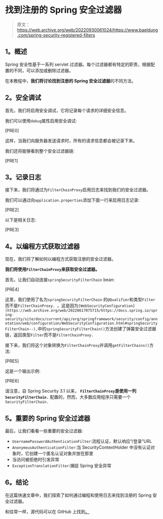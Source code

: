 # 找到注册的 Spring 安全过滤器

> 原文：<https://web.archive.org/web/20220930061024/https://www.baeldung.com/spring-security-registered-filters>

## **1。概述**

Spring 安全性基于一系列 servlet 过滤器。每个过滤器都有特定的职责，根据配置的不同，可以添加或删除过滤器。

在本教程中，**我们将讨论找到注册的 Spring 安全过滤器**的不同方法。

## **2。安全调试**

首先，我们将启用安全调试，它将记录每个请求的详细安全信息。

我们可以使用`debug`属性启用安全调试:

[PRE0]

这样，当我们向服务器发送请求时，所有的请求信息都会被记录下来。

我们还将能够看到整个安全过滤器链:

[PRE1]

## **3。记录日志**

接下来，我们将通过为`FilterChainProxy`启用日志来找到我们的安全过滤器。

我们可以通过向`application.properties`添加下面一行来启用日志记录:

[PRE2]

以下是相关日志:

[PRE3]

## **4。以编程方式获取过滤器**

现在，我们将了解如何以编程方式获取注册的安全过滤器。

**我们将使用`FilterChainProxy`来获取安全过滤器。**

首先，让我们自动连接`springSecurityFilterChain` bean:

[PRE4]

这里，我们使用了名为`springSecurityFilterChain` 的`@Qualifier`和类型`Filter`而不是`FilterChainProxy. `，这是因为`[WebSecurityConfiguration](https://web.archive.org/web/20220617075715/https://docs.spring.io/spring-security/site/docs/current/api/org/springframework/security/config/annotation/web/configuration/WebSecurityConfiguration.html#springSecurityFilterChain--),`中的`springSecurityFilterChain()`方法创建了弹簧安全过滤器链，返回类型`Filter`而不是`FilterChainProxy.`

接下来，我们将这个对象转换为`FilterChainProxy`并调用`getFilterChains()`方法:

[PRE5]

这是一个输出示例:

[PRE6]

请注意，自 Spring Security 3.1 以来， **`FilterChainProxy`是使用一列`SecurityFilterChain.`** 配置的，然而，大多数应用程序只需要一个`SecurityFilterChain.`

## **5。重要的 Spring 安全过滤器**

最后，让我们看看一些重要的安全过滤器:

*   `UsernamePasswordAuthenticationFilter`:流程认证，默认响应“/登录”URL
*   `AnonymousAuthenticationFilter`:当 SecurityContextHolder 中没有认证对象时，它创建一个匿名认证对象并放在那里
*   当访问被拒绝时引发异常
*   `ExceptionTranslationFilter`:捕捉 Spring 安全异常

## **6。结论**

在这篇快速文章中，我们探索了如何通过编程和使用日志来找到注册的 Spring 安全过滤器。

和往常一样，源代码可以在 GitHub 上找到[。](https://web.archive.org/web/20220617075715/https://github.com/eugenp/tutorials/tree/master/spring-security-modules/spring-security-web-boot-1)